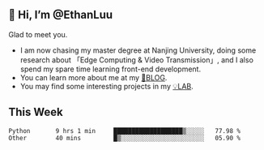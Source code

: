 ## 👋 Hi, I’m @EthanLuu

Glad to meet you.

- I am now chasing my master degree at Nanjing University, doing some research about 「Edge Computing & Video Transmission」, and I also spend my spare time learning front-end development.
- You can learn more about me at my [📝BLOG](https://blog.ethanloo.cn).
- You may find some interesting projects in my [💡LAB](https://lab.ethanloo.cn).

## This Week
<!--START_SECTION:waka-->

```text
Python       9 hrs 1 min     ███████████████████▒░░░░░   77.98 %
Other        40 mins         █▒░░░░░░░░░░░░░░░░░░░░░░░   05.90 %
```

<!--END_SECTION:waka-->
